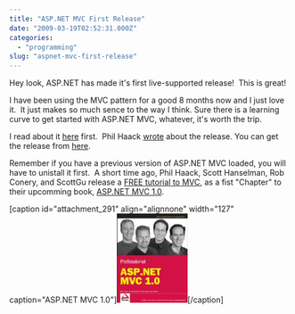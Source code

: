 ```yaml
---
title: "ASP.NET MVC First Release"
date: "2009-03-19T02:52:31.000Z"
categories: 
  - "programming"
slug: "aspnet-mvc-first-release"
---
```


Hey look, ASP.NET has made it's first live-supported release!  This is great!

I have been using the MVC pattern for a good 8 months now and I just love it.  It just makes so much sence to the way I think. Sure there is a learning curve to get started with ASP.NET MVC, whatever, it's worth the trip.

I read about it [here](http://blogs.msdn.com/webdevtools/archive/2009/03/18/asp-net-mvc-1-0-live.aspx) first.  Phil Haack [wrote](http://www.haacked.com/archive/2009/03/18/aspnet-mvc-rtw.aspx) about the release. You can get the release from [here](http://www.microsoft.com/downloads/details.aspx?FamilyID=53289097-73ce-43bf-b6a6-35e00103cb4b&displaylang=en).

Remember if you have a previous version of ASP.NET MVC loaded, you will have to unistall it first.  A short time ago, Phil Haack, Scott Hanselman, Rob Conery, and ScottGu release a [FREE tutorial to MVC](http://weblogs.asp.net/scottgu/archive/2009/03/10/free-asp-net-mvc-ebook-tutorial.aspx), as a fist "Chapter" to their upcomming book, [ASP.NET MVC 1.0](http://www.amazon.com/gp/product/0470384611?ie=UTF8&tag=bretcook-20&linkCode=as2&camp=1789&creative=390957&creativeASIN=0470384611 "ASP.NET MVC 1.0").

\[caption id="attachment\_291" align="alignnone" width="127" caption="ASP.NET MVC 1.0"\][![ASP.NET MVC 1.0](images/51jz48ccnnl_sl160_.jpg "51jz48ccnnl_sl160_")](http://www.amazon.com/gp/product/0470384611?ie=UTF8&tag=bretcook-20&linkCode=as2&camp=1789&creative=390957&creativeASIN=0470384611)\[/caption\]
